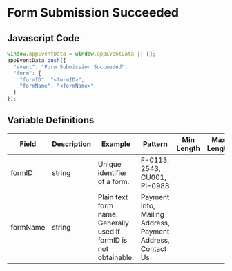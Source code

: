 # Form Submission Succeeded

## Javascript Code

```js
window.appEventData = window.appEventData || [];
appEventData.push({
  "event": "Form Submission Succeeded",
  "form": {
    "formID": "<formID>",
    "formName": "<formName>"
  }
});
```
## Variable Definitions

|Field|Description|Example|Pattern|Min Length|Max Length|Minimum|Maximum|Multiple Of|
| --- | --- | --- | --- | --- | --- | --- | --- | --- |
formID|string|Unique identifier of a form.|F-0113, 2543, CU001, PI-0988|
formName|string|Plain text form name. Generally used if formID is not obtainable.|Payment Info, Mailing Address, Payment Address, Contact Us|